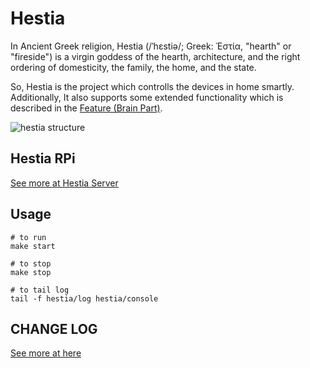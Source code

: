 # Hestia

In Ancient Greek religion, Hestia (/ˈhɛstiə/; Greek: Ἑστία, "hearth" or "fireside") is a virgin goddess of the hearth, architecture, and the right ordering of domesticity, the family, the home, and the state.

So, Hestia is the project which controlls the devices in home smartly. Additionally, It also supports some extended functionality which is described in the [Feature (Brain Part)](https://github.com/GenialX/hestia-server#feature-brain-part).

![hestia structure](https://docs.google.com/drawings/d/e/2PACX-1vT8G32e2AJbFTea1f_9dLB_ZKbS85kUqXnLZNPJ8lp0TAohMYc4bMiz-4qDYa-DdlcfmkpeNlxP81B6/pub?w=724&h=306)

## Hestia RPi

[See more at Hestia Server](https://github.com/GenialX/hestia-server)

## Usage

```shell
# to run
make start

# to stop
make stop

# to tail log
tail -f hestia/log hestia/console
```

## CHANGE LOG
[See more at here](https://github.com/GenialX/hestia-rpi/blob/master/hestia/CHANGE_LOG.md)
